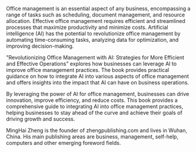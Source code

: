 
Office management is an essential aspect of any business, encompassing a range of tasks such as scheduling, document management, and resource allocation. Effective office management requires efficient and streamlined processes that maximize productivity and minimize costs. Artificial intelligence (AI) has the potential to revolutionize office management by automating time-consuming tasks, analyzing data for optimization, and improving decision-making.

"Revolutionizing Office Management with AI: Strategies for More Efficient and Effective Operations" explores how businesses can leverage AI to improve office management practices. The book provides practical guidance on how to integrate AI into various aspects of office management and offers insights into the impact that AI can have on business operations.

By leveraging the power of AI for office management, businesses can drive innovation, improve efficiency, and reduce costs. This book provides a comprehensive guide to integrating AI into office management practices, helping businesses to stay ahead of the curve and achieve their goals of driving growth and success.

MingHai Zheng is the founder of zhengpublishing.com and lives in Wuhan, China. His main publishing areas are business, management, self-help, computers and other emerging foreword fields.
